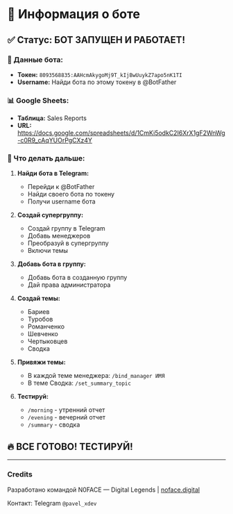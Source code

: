 # 🤖 Информация о боте

## ✅ Статус: БОТ ЗАПУЩЕН И РАБОТАЕТ!

### 🔑 Данные бота:
- **Токен:** `8093568835:AAHcmAkygoMj9T_kIjBwUuykZ7apo5nK1TI`
- **Username:** Найди бота по этому токену в @BotFather

### 📊 Google Sheets:
- **Таблица:** Sales Reports
- **URL:** https://docs.google.com/spreadsheets/d/1CmKi5odkC2I6XrX1gF2WnWg-c0R9_cAqYUOrPgCXz4Y

### 🎯 Что делать дальше:

1. **Найди бота в Telegram:**
   - Перейди к @BotFather
   - Найди своего бота по токену
   - Получи username бота

2. **Создай супергруппу:**
   - Создай группу в Telegram
   - Добавь менеджеров
   - Преобразуй в супергруппу
   - Включи темы

3. **Добавь бота в группу:**
   - Добавь бота в созданную группу
   - Дай права администратора

4. **Создай темы:**
   - Бариев
   - Туробов
   - Романченко  
   - Шевченко
   - Чертыковцев
   - Сводка

5. **Привяжи темы:**
   - В каждой теме менеджера: `/bind_manager ИМЯ`
   - В теме Сводка: `/set_summary_topic`

6. **Тестируй:**
   - `/morning` - утренний отчет
   - `/evening` - вечерний отчет
   - `/summary` - сводка

## 🔥 ВСЕ ГОТОВО! ТЕСТИРУЙ!

---

### Credits
Разработано командой N0FACE — Digital Legends | [noface.digital](https://noface.digital)

Контакт: Telegram `@pavel_xdev`